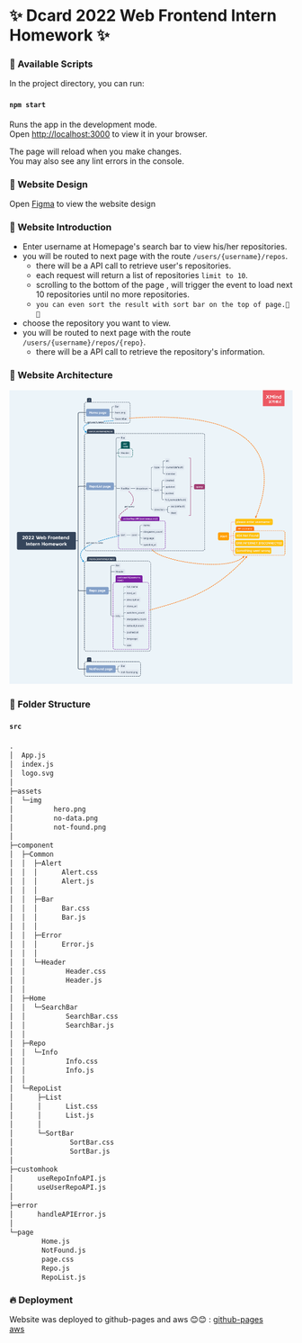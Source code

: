 

# ✨ Dcard 2022 Web Frontend Intern Homework ✨

### 📜 Available Scripts

In the project directory, you can run:

#### `npm start`

Runs the app in the development mode.\
Open [http://localhost:3000](http://localhost:3000) to view it in your browser.

The page will reload when you make changes.\
You may also see any lint errors in the console.

### 📜 Website Design

Open [Figma](https://www.figma.com/file/A7tIAqKmsWtwpVRd9rhmai/github-rest-api?node-id=0%3A1") to view the website design 

### 📜 Website Introduction

* Enter username at Homepage's search bar to view his/her repositories.
* you will be routed to next page with the route `/users/{username}/repos`.
  * there will be a API call to retrieve user's repositories.
  * each request will return a list of repositories `limit to 10`.
  * scrolling to the bottom of the page , will trigger the event to load next 10 repositories until no more repositories.
  * `you can even sort the result with sort bar on the top of page.🙌🙌`
* choose the repository you want to view.
*   you will be routed to next page with the route `/users/{username}/repos/{repo}`.
    * there will be a API call to retrieve the repository's information.



### 📜 Website Architecture

![image](https://github.com/Maki0419-git/github-rest-api/blob/master/src/assets/img/2022%20Web%20Frontend%20Intern%20Homework.png)


### 📜 Folder Structure

#### `src`

```
.
│  App.js
│  index.js
│  logo.svg
│
├─assets
│  └─img
│          hero.png
│          no-data.png
│          not-found.png
│
├─component
│  ├─Common
│  │  ├─Alert
│  │  │      Alert.css
│  │  │      Alert.js
│  │  │
│  │  ├─Bar
│  │  │      Bar.css
│  │  │      Bar.js
│  │  │
│  │  ├─Error
│  │  │      Error.js
│  │  │
│  │  └─Header
│  │          Header.css
│  │          Header.js
│  │
│  ├─Home
│  │  └─SearchBar
│  │          SearchBar.css
│  │          SearchBar.js
│  │
│  ├─Repo
│  │  └─Info
│  │          Info.css
│  │          Info.js
│  │
│  └─RepoList
│      ├─List
│      │      List.css
│      │      List.js
│      │
│      └─SortBar
│              SortBar.css
│              SortBar.js
│
├─customhook
│      useRepoInfoAPI.js
│      useUserRepoAPI.js
│
├─error
│      handleAPIError.js
│
└─page
        Home.js
        NotFound.js
        page.css
        Repo.js
        RepoList.js
```

### 🔥 Deployment

Website was deployed to github-pages and aws 😊😊 :
[github-pages](https://maki0419-git.github.io/github-rest-api)\
[aws](http://github-rest-api.s3-website-us-east-1.amazonaws.com/)
